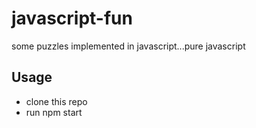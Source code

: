 # javascript-fun

some puzzles implemented in javascript...pure javascript


## Usage 
- clone this repo 
- run npm start 